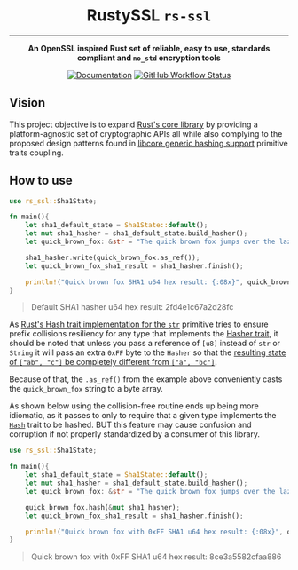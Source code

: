 <!-- Allow this file to not have a first line heading -->
<!-- markdownlint-disable-file MD041 -->
<!-- Disable warning on emphasis after first heading -->
<!-- markdownlint-disable-file MD036 -->

<!-- inline html -->
<!-- markdownlint-disable-file MD033 -->

<div align="center">

# RustySSL `rs-ssl`

------

**An OpenSSL inspired Rust set of reliable, easy to use, standards compliant and `no_std` encryption tools** 

[![Documentation](https://img.shields.io/badge/docs-API-blue)](https://crates.io/)
[![GitHub Workflow Status](https://github.com/Azgrom/RustySSL/workflows/Cargo%20Build%20&%20Test/badge.svg?branch=master)](https://github.com/Azgrom/RustySSL/actions)

</div>

## Vision

This project objective is to expand [Rust's core library](https://doc.rust-lang.org/stable/core/index.html) by providing a platform-agnostic set of cryptographic APIs all while also complying to the proposed design patterns found in [libcore generic hashing support](https://doc.rust-lang.org/core/hash/index.html) primitive traits coupling.

## How to use

```rust
use rs_ssl::Sha1State;

fn main(){
    let sha1_default_state = Sha1State::default();
    let mut sha1_hasher = sha1_default_state.build_hasher();
    let quick_brown_fox: &str = "The quick brown fox jumps over the lazy dog";

    sha1_hasher.write(quick_brown_fox.as_ref());
    let quick_brown_fox_sha1_result = sha1_hasher.finish();

    println!("Quick brown fox SHA1 u64 hex result: {:08x}", quick_brown_fox_sha1_result);
}
```

> Default SHA1 hasher u64 hex result: 2fd4e1c67a2d28fc

As [Rust's Hash trait implementation for the `str`](https://doc.rust-lang.org/core/hash/trait.Hash.html#prefix-collisions) primitive tries to ensure prefix collisions resiliency for any  type that implements the [Hasher trait](https://doc.rust-lang.org/core/hash/trait.Hasher.html), it should be noted that unless you pass a reference of `[u8]` instead of `str` or `String` it will pass an extra `0xFF` byte to the `Hasher` so that the [resulting state of `["ab", "c"]` be completely different from `["a", "bc"]`](https://doc.rust-lang.org/core/hash/trait.Hash.html#prefix-collisions).

Because of that, the `.as_ref()` from the example above conveniently casts the `quick_brown_fox` string to a byte array.

As shown below using the collision-free routine ends up being more idiomatic, as it passes to only to require that a given type implements the [`Hash`](https://doc.rust-lang.org/core/hash/trait.Hash.html#) trait to be hashed. BUT this feature may cause confusion and corruption if not properly standardized by a consumer of this library.

```rust
use rs_ssl::Sha1State;

fn main(){
    let sha1_default_state = Sha1State::default();
    let mut sha1_hasher = sha1_default_state.build_hasher();
    let quick_brown_fox: &str = "The quick brown fox jumps over the lazy dog";

    quick_brown_fox.hash(&mut sha1_hasher);
    let quick_brown_fox_sha1_result = sha1_hasher.finish();

    println!("Quick brown fox with 0xFF SHA1 u64 hex result: {:08x}", quick_brown_fox_sha1_result);
}
```

> Quick brown fox with 0xFF SHA1 u64 hex result: 8ce3a5582cfaa886

